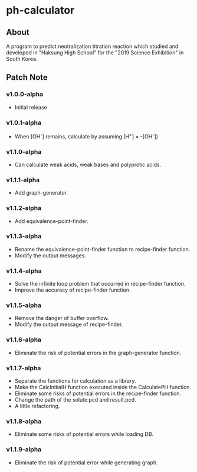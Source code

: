 # ph-calculator

## About

A program to predict neutralization titration reaction which studied and developed in "Haksung High School" for the "2019 Science Exhibition" in South Korea.

## Patch Note

### v1.0.0-alpha

- Initial release

### v1.0.1-alpha

- When [OH<sup>-</sup>] remains, calculate by assuming [H<sup>+</sup>] = -[OH<sup>-</sup>])

### v1.1.0-alpha

- Can calculate weak acids, weak bases and polyprotic acids.

### v1.1.1-alpha

- Add graph-generator.

### v1.1.2-alpha

- Add equivalence-point-finder.

### v1.1.3-alpha

- Rename the equivalence-point-finder function to recipe-finder function.
- Modify the output messages.

### v1.1.4-alpha

- Solve the infinite loop problem that occurred in recipe-finder function.
- Improve the accuracy of recipe-finder function.

### v1.1.5-alpha

- Remove the danger of buffer overflow.
- Modify the output message of recipe-finder.

### v1.1.6-alpha

- Eliminate the risk of potential errors in the graph-generator function.

### v1.1.7-alpha

- Separate the functions for calculation as a library.
- Make the CalcInitialH function executed inside the CalculatePH function.
- Eliminate some risks of potential errors in the recipe-finder function.
- Change the path of the solute.pcd and result.pcd.
- A little refactoring.

### v1.1.8-alpha

- Eliminate some risks of potential errors while loading DB.

### v1.1.9-alpha

- Eliminate the risk of potential error while generating graph.